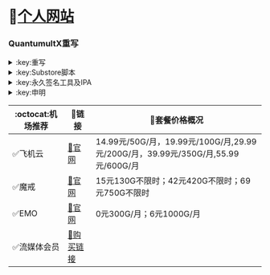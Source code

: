 # 🔔[个人网站](https://whatshub.top)
### QuantumultX重写

</details>

<details>
   <summary>:key:重写</summary>    


|:octocat:重写|:link:链接|
|--|--|
|:white_check_mark:重写合集|[:link:链接地址](https://whatshub.top/rewrite/4in1.conf)|
|:white_check_mark:去广告|[:link:链接地址](https://whatshub.top/rewrite/startingad.conf)|
|:white_check_mark:去广告mix|[:link:链接地址](https://whatshub.top/rewrite/adultra.conf)|
|:white_check_mark:去广告mix+|[:link:链接地址](https://whatshub.top/rewrite/adultraplus.conf)|
|:white_check_mark:百度云加速|[:link:链接地址](https://whatshub.top/rewrite/BaiduCloud.conf)|
|:white_check_mark:扫描全能王|[:link:链接地址](https://whatshub.top/rewrite/CamScanner.conf)|
|:white_check_mark:Emby|[:link:链接地址](https://whatshub.top/rewrite/Emby.conf)|
|:white_check_mark:酷我会员|[:link:链接地址](https://whatshub.top/rewrite/KuwoVip.conf)|
|:white_check_mark:酷我数字专辑解锁|[:link:链接地址](https://whatshub.top/rewrite/kuwo-unlock.conf)|
|:white_check_mark:历史价格|[:link:链接地址](https://whatshub.top/rewrite/Price.conf)|
|:white_check_mark:WPS会员解锁|[:link:链接地址](https://whatshub.top/rewrite/WPS.conf)|
|:white_check_mark:Nicegram会员解锁|[:link:链接地址](https://whatshub.top/rewrite/nicegram.conf)|
|:white_check_mark:财新文章解锁|[:link:链接地址](https://whatshub.top/rewrite/caixin.conf)|
|:white_check_mark:spotify会员解锁|[:link:链接地址](https://whatshub.top/rewrite/SpotifyPremium.conf)|
|:white_check_mark:SoundCloud Go+|[:link:链接地址](https://whatshub.top/rewrite/soundcloud.conf)|
|:white_check_mark:代理链路检测|[:link:链接地址](https://whatshub.top/rewrite/NodeLinkCheck.conf)|
|:white_check_mark:波点音乐|[:link:链接地址](https://whatshub.top/rewrite/Bodian.conf)|
|:white_check_mark:禁用iOS更新|[:link:链接地址](https://whatshub.top/rewrite/DisableUpdate.conf)|
|:white_check_mark:奈飞评分|[:link:链接地址](https://whatshub.top/rewrite/Ratings.conf)|
|:white_check_mark:番茄小说|[:link:链接地址](https://whatshub.top/rewrite/fanqienovel.conf)|
|:white_check_mark:流利说解锁|[:link:链接地址](https://whatshub.top/rewrite/lls.conf)|
|:white_check_mark:JibJab|[:link:链接地址](https://whatshub.top/rewrite/jibjab.conf)|
|:white_check_mark:Mix Camera|[:link:链接地址](https://whatshub.top/rewrite/mix.conf)|
|:white_check_mark:Picsart|[:link:链接地址](https://whatshub.top/rewrite/picsart.conf)|
|:white_check_mark:Polarr|[:link:链接地址](https://whatshub.top/rewrite/polarr.conf)|
|:white_check_mark:皮皮虾|[:link:链接地址](https://whatshub.top/rewrite/ppx.conf)|
|:white_check_mark:VSCO|[:link:链接地址](https://whatshub.top/rewrite/vsco.conf)|
|:white_check_mark:小影|[:link:链接地址](https://whatshub.top/rewrite/xiaoying.conf)|
|:white_check_mark:香蕉视频|[:link:链接地址](https://whatshub.top/rewrite/xjsp.conf)|
|:white_check_mark:ColorWidgets小组件|[:link:链接地址](https://whatshub.top/rewrite/colorwidgets.conf)|
|:white_check_mark:Alarmy闹钟解锁|[:link:链接地址](https://whatshub.top/rewrite/alarmy.conf)|
|:white_check_mark:彩云天气提醒|[:link:链接地址](https://whatshub.top/rewrite/caiyun.conf)|
|:white_check_mark:Aloha浏览器|[:link:链接地址](https://whatshub.top/rewrite/aloha.conf)|
|:white_check_mark:BedtimeFan助眠风扇|[:link:链接地址](https://whatshub.top/rewrite/BedtimeFan.conf)|
|:white_check_mark:Bazaart解锁|[:link:链接地址](https://whatshub.top/rewrite/bazaart.conf)|
|:white_check_mark:DailyYoga解锁|[:link:链接地址](https://whatshub.top/rewrite/daily-yoga.conf)|
|:white_check_mark:Darkroom解锁|[:link:链接地址](https://whatshub.top/rewrite/darkroom.conf)|
|:white_check_mark:Fabulous解锁|[:link:链接地址](https://whatshub.top/rewrite/fabulous.conf)|
|:white_check_mark:Invideo解锁|[:link:链接地址](https://whatshub.top/rewrite/invideo.conf)|
|:white_check_mark:忆飞Gif解锁|[:link:链接地址](https://whatshub.top/rewrite/giftr.conf)|
|:white_check_mark:句读解锁|[:link:链接地址](https://whatshub.top/rewrite/judou.conf)|
|:white_check_mark:Kika会员解锁|[:link:链接地址](https://whatshub.top/rewrite/kika.conf)|
|:white_check_mark:Mojo会员解锁|[:link:链接地址](https://whatshub.top/rewrite/mojo.conf)|
|:white_check_mark:Musixmatch解锁|[:link:链接地址](https://whatshub.top/rewrite/musixmatch.conf)|
|:white_check_mark:MyFitnessPal解锁|[:link:链接地址](https://whatshub.top/rewrite/myfitnesspal.conf)|
|:white_check_mark:Now冥想解锁|[:link:链接地址](https://whatshub.top/rewrite/now.conf)|
|:white_check_mark:奶由壁纸解锁|[:link:链接地址](https://whatshub.top/rewrite/nybz.conf)|
|:white_check_mark:Piccollage解锁|[:link:链接地址](https://whatshub.top/rewrite/piccollage.conf)|
|:white_check_mark:Pixelcut解锁|[:link:链接地址](https://whatshub.top/rewrite/pixelcut.conf)|
|:white_check_mark:时光手账解锁|[:link:链接地址](https://whatshub.top/rewrite/sgsz.conf)|
|:white_check_mark:ShadowLink解锁会员节点|[:link:链接地址](https://whatshub.top/rewrite/shadowlinkvpn.conf)|
|:white_check_mark:Smallpdf解锁|[:link:链接地址](https://whatshub.top/rewrite/smallpdf.conf)|
|:white_check_mark:Tangerine解锁|[:link:链接地址](https://whatshub.top/rewrite/tangerine.conf)|
|:white_check_mark:Ten Percent解锁|[:link:链接地址](https://whatshub.top/rewrite/tenpercent.conf)|
|:white_check_mark:迅雷会员解锁|[:link:链接地址](https://whatshub.top/rewrite/thunder.conf)|
|:white_check_mark:Workout For Women解锁|[:link:链接地址](https://whatshub.top/rewrite/wfw.conf)|
|:white_check_mark:Widgetsmith解锁|[:link:链接地址](https://whatshub.top/rewrite/widgetsmith.conf)|
|:white_check_mark:万能变声器解锁|[:link:链接地址](https://whatshub.top/rewrite/wnbsq.conf)|
|:white_check_mark:指尖时光解锁会员|[:link:链接地址](https://whatshub.top/rewrite/zjsg.conf)|
|:white_check_mark:傲软抠图会员|[:link:链接地址](https://whatshub.top/rewrite/apowersoft.conf)|
|:white_check_mark:Appraven Pro|[:link:链接地址](https://whatshub.top/rewrite/appraven.conf)|
|:white_check_mark:布丁锁屏|[:link:链接地址](https://whatshub.top/rewrite/bdsp.conf)|
|:white_check_mark:Bilibili 1080P|[:link:链接地址](https://whatshub.top/rewrite/bili.conf)|
|:white_check_mark:BOOM会员解锁|[:link:链接地址](https://whatshub.top/rewrite/boom.conf)|
|:white_check_mark:克拉壁纸|[:link:链接地址](https://whatshub.top/rewrite/clarity.conf)|
|:white_check_mark:彩云天气SVIP|[:link:链接地址](https://whatshub.top/rewrite/colorweather.conf)|
|:white_check_mark:Ellabook VIP|[:link:链接地址](https://whatshub.top/rewrite/ellabook.conf)|
|:white_check_mark:Fimo Pro|[:link:链接地址](https://whatshub.top/rewrite/fimo.conf)|
|:white_check_mark:i Love PDF解锁|[:link:链接地址](https://whatshub.top/rewrite/ilovepdf.conf)|
|:white_check_mark:美图秀秀VIP|[:link:链接地址](https://whatshub.top/rewrite/meituxx.conf)|
|:white_check_mark:起伏会员解锁|[:link:链接地址](https://whatshub.top/rewrite/qifu.conf)|
|:white_check_mark:Symbolab Pro|[:link:链接地址](https://whatshub.top/rewrite/symbolab.conf)|
|:white_check_mark:Pixiv Show|[:link:链接地址](https://raw.githubusercontent.com/I-am-R-E/Functional-Store-Hub/Master/PixivShow/Loon.conf)|
|:white_check_mark:B612咔叽|[:link:链接地址](https://whatshub.top/rewrite/b612.conf)|
|:white_check_mark:儿歌点点会员|[:link:链接地址](https://whatshub.top/rewrite/egdd.conf)|
|:white_check_mark:hyperweb会员解锁|[:link:链接地址](https://whatshub.top/rewrite/hyperweb.conf)|
|:white_check_mark:Molycam会员|[:link:链接地址](https://whatshub.top/rewrite/molycam.conf)|
|:white_check_mark:Photomath会员|[:link:链接地址](https://whatshub.top/rewrite/photomath.conf)|
|:white_check_mark:西窗烛解锁|[:link:链接地址](https://whatshub.top/rewrite/xcz.conf)|
|:white_check_mark:Accuweather解锁|[:link:链接地址](https://whatshub.top/rewrite/accu.conf)|
|:white_check_mark:Meistertask解锁|[:link:链接地址](https://whatshub.top/rewrite/meistertask.conf)|
|:white_check_mark:一言解锁|[:link:链接地址](https://whatshub.top/rewrite/yiyan.conf)|
|:white_check_mark:Fantastical解锁|[:link:链接地址](https://whatshub.top/rewrite/fantastical.conf)|
|:white_check_mark:云听解锁|[:link:链接地址](https://whatshub.top/rewrite/yunting.conf)|
|:white_check_mark:豌豆清单解锁|[:link:链接地址](https://whatshub.top/rewrite/wdqd.conf)|
|:white_check_mark:EMMO解锁|[:link:链接地址](https://whatshub.top/rewrite/emmo.conf)|
|:white_check_mark:小习惯解锁|[:link:链接地址](https://whatshub.top/rewrite/xxg.conf)|
|:white_check_mark:读书笔记解锁|[:link:链接地址](https://whatshub.top/rewrite/dsbj.conf)|
|:white_check_mark:斑马海报解锁|[:link:链接地址](https://whatshub.top/rewrite/zebra.conf)|
|:white_check_mark:My Plate解锁|[:link:链接地址](https://whatshub.top/rewrite/myplate.conf)|
|❌I AM解锁|[:link:链接地址](https://whatshub.top/rewrite/iam.conf)|
|:white_check_mark:iMuseum解锁|[:link:链接地址](https://whatshub.top/rewrite/imuseum.conf)|
|:white_check_mark:Audiomack解锁|[:link:链接地址](https://whatshub.top/rewrite/audiomack.conf)|
|:white_check_mark:Grammarly解锁|[:link:链接地址](https://whatshub.top/rewrite/grammarly.conf)|
|:white_check_mark:TOKCAM解锁|[:link:链接地址](https://whatshub.top/rewrite/tokcam.conf)|
|:white_check_mark:图图记账解锁|[:link:链接地址](https://whatshub.top/rewrite/tutu.conf)|
|:white_check_mark:WallCraft解锁|[:link:链接地址](https://whatshub.top/rewrite/wallcraft.conf)|
|:white_check_mark:新语听书解锁|[:link:链接地址](https://whatshub.top/rewrite/xyts.conf)|
|:white_check_mark:一甜相机解锁|[:link:链接地址](https://whatshub.top/rewrite/yitian.conf)|
|:white_check_mark:Grow解锁|[:link:链接地址](https://whatshub.top/rewrite/grow.conf)|
|:white_check_mark:Xmind思维导图|[:link:链接地址](https://whatshub.top/rewrite/xmind.conf)|
|:white_check_mark:微信公众号去广告|[:link:链接地址](https://whatshub.top/rewrite/wechatad.conf)|
|:white_check_mark:微博去广告|[:link:链接地址](https://whatshub.top/rewrite/weiboad.conf)|
|:white_check_mark:哔哩哔哩去广告|[:link:链接地址](https://whatshub.top/rewrite/biliad.conf)|
|:white_check_mark:喜马拉雅去广告|[:link:链接地址](https://whatshub.top/rewrite/xmlyad.conf)|
|:white_check_mark:网易蜗牛阅读|[:link:链接地址](https://whatshub.top/rewrite/wnds.conf)|
|:white_check_mark:马卡龙玩图|[:link:链接地址](https://whatshub.top/rewrite/mklwt.conf)|
|:white_check_mark:第一弹解锁|[:link:链接地址](https://whatshub.top/rewrite/dyd.conf)|
|:white_check_mark:海豚记账本|[:link:链接地址](https://whatshub.top/rewrite/htjzb.conf)|
|:white_check_mark:PEAK解锁|[:link:链接地址](https://whatshub.top/rewrite/peak.conf)|
|:white_check_mark:Pillow解锁|[:link:链接地址](https://whatshub.top/rewrite/pillow.conf)|
|:white_check_mark:PocketLists解锁|[:link:链接地址](https://whatshub.top/rewrite/pocketlists.conf)|
|:white_check_mark:知音漫客解锁|[:link:链接地址](https://whatshub.top/rewrite/zymk.conf)|
|:white_check_mark:有道云笔记解锁|[:link:链接地址](https://whatshub.top/rewrite/ydybj.conf)|
|:white_check_mark:Vista看天下解锁|[:link:链接地址](https://whatshub.top/rewrite/vista.conf)|
|:white_check_mark:PhotosShop Express会员解锁|[:link:链接地址](https://whatshub.top/rewrite/photoshop.conf)|
|:white_check_mark:人人视频去广告|[:link:链接地址](https://whatshub.top/rewrite/rrsp.conf)|
|:white_check_mark:七猫小说解锁|[:link:链接地址](https://whatshub.top/rewrite/qmxs.conf)|
|:white_check_mark:漫画台小程序解锁|[:link:链接地址](https://whatshub.top/rewrite/mht.conf)|
|:white_check_mark:Notability解锁|[:link:链接地址](https://whatshub.top/rewrite/notability.conf)|
|:white_check_mark:爱美剧解锁|[:link:链接地址](https://whatshub.top/rewrite/amj.conf)|
|:white_check_mark:白描黄金会员|[:link:链接地址](https://whatshub.top/rewrite/baimiao.conf)|
|:white_check_mark:OldRoll相机解锁|[:link:链接地址](https://whatshub.top/rewrite/oldroll.conf)|
|:white_check_mark:少年得到解锁会员|[:link:链接地址](https://whatshub.top/rewrite/sndd.conf)|
|:white_check_mark:大蓝鲸|[:link:链接地址](https://whatshub.top/rewrite/dalanjing.conf)|
|:white_check_mark:螺畤大语文解锁会员|[:link:链接地址](https://whatshub.top/rewrite/lsdyw.conf)|
|:white_check_mark:语文趣配音解锁会员|[:link:链接地址](https://whatshub.top/rewrite/ywqpy.conf)|
|:white_check_mark:配音秀解锁会员|[:link:链接地址](https://whatshub.top/rewrite/pyx.conf)|
|:white_check_mark:纸条年度会员解锁|[:link:链接地址](https://whatshub.top/rewrite/zhitiao.conf)|
|:white_check_mark:石墨文档解锁|[:link:链接地址](https://whatshub.top/rewrite/smwd.conf)|
|:white_check_mark:美篇解锁vip|[:link:链接地址](https://whatshub.top/rewrite/meipian.conf)|
|:white_check_mark:Adobe LightRoom解锁|[:link:链接地址](https://whatshub.top/rewrite/lightroom.conf)|
|:white_check_mark:Calm解锁|[:link:链接地址](https://whatshub.top/rewrite/calm.conf)|
|:white_check_mark:NFC门禁卡公交卡|[:link:链接地址](https://whatshub.top/rewrite/nfc.conf)|
|:white_check_mark:搜图神器|[:link:链接地址](https://whatshub.top/rewrite/stsq.conf)|
|:white_check_mark:https抓包|[:link:链接地址](https://whatshub.top/rewrite/https.conf)|
|:white_check_mark:SSA丝社|[:link:链接地址](https://whatshub.top/rewrite/ssa.conf)|
|:white_check_mark:小小优趣|[:link:链接地址](https://whatshub.top/rewrite/xxyq.conf)|
|:white_check_mark:幻影相册|[:link:链接地址](https://whatshub.top/rewrite/hyxc.conf)|
|:white_check_mark:精塾国学|[:link:链接地址](https://whatshub.top/rewrite/jsgx.conf)|
|:white_check_mark:PrettyUp|[:link:链接地址](https://whatshub.top/rewrite/prettyup.conf)|
|:white_check_mark:Cubox|[:link:链接地址](https://whatshub.top/rewrite/cubox.conf)|
|:white_check_mark:pandora订阅管理|[:link:链接地址](https://whatshub.top/rewrite/pandora.conf)|
|:white_check_mark:微信阅读积分兑换|[:link:链接地址](https://whatshub.top/rewrite/wechatread.conf)|请查阅脚本内教程
|:white_check_mark:来音智能陪练|[:link:链接地址](https://whatshub.top/rewrite/ly.conf)|
|:white_check_mark:熊掌记|[:link:链接地址](https://whatshub.top/rewrite/xzj.conf)|
|❌Notboring解锁|[:link:链接地址](https://whatshub.top/rewrite/notboring.conf)|
|:white_check_mark:如期|[:link:链接地址](https://whatshub.top/rewrite/rq.conf)|
|:white_check_mark:CEO周课|[:link:链接地址](https://whatshub.top/rewrite/ceo.conf)|
|:white_check_mark:Fileball|[:link:链接地址](https://whatshub.top/rewrite/fileball.conf)|
|:white_check_mark:1blocker|[:link:链接地址](https://whatshub.top/rewrite/1blocker.conf)|
|:white_check_mark:AI换脸秀|[:link:链接地址](https://whatshub.top/rewrite/ai.conf)|
|:white_check_mark:proknockout|[:link:链接地址](https://whatshub.top/rewrite/proknockout.conf)|
|:white_check_mark:青柠海报|[:link:链接地址](https://whatshub.top/rewrite/qnhb.conf)|
|:white_check_mark:Faintv|[:link:链接地址](https://whatshub.top/rewrite/faintv.conf)|
|:white_check_mark:微信听书|[:link:链接地址](https://whatshub.top/rewrite/wxts.conf)|
|:white_check_mark:人民日报去广告|[:link:链接地址](https://whatshub.top/rewrite/rmrb.conf)|
|:white_check_mark:爱企查|[:link:链接地址](https://whatshub.top/rewrite/aqc.conf)|
|:white_check_mark:微信读书免费卡解锁|[:link:链接地址](https://whatshub.top/rewrite/wxds.conf)|
|:white_check_mark:chic|[:link:链接地址](https://whatshub.top/rewrite/chic.conf)|
|:white_check_mark:有道词典|[:link:链接地址](https://whatshub.top/rewrite/ydcd.conf)|
|:white_check_mark:一路听天下|[:link:链接地址](https://whatshub.top/rewrite/ylttx.conf)|
|:white_check_mark:网速测试大师|[:link:链接地址](https://whatshub.top/rewrite/wscsds.conf)|
|:white_check_mark:网速管家|[:link:链接地址](https://whatshub.top/rewrite/wsgj.conf)|
|:white_check_mark:EFEKT美易|[:link:链接地址](https://whatshub.top/rewrite/efekt.conf)|
|:white_check_mark:WPS稻壳会员|[:link:链接地址](https://whatshub.top/rewrite/doc.conf)|
|:white_check_mark:米克锁屏|[:link:链接地址](https://whatshub.top/rewrite/mksp.conf)|
|:white_check_mark:阿布睡前故事|[:link:链接地址](https://whatshub.top/rewrite/absqgs.conf)|
|:white_check_mark:collart|[:link:链接地址](https://whatshub.top/rewrite/collart.conf)|
|:white_check_mark:博商小麦|[:link:链接地址](https://whatshub.top/rewrite/bsxm.conf)|
|:white_check_mark:MEMRISE|[:link:链接地址](https://whatshub.top/rewrite/memrise.conf)|
|:white_check_mark:堆糖|[:link:链接地址](https://whatshub.top/rewrite/duitang.conf)|
|:white_check_mark:Flomo|[:link:链接地址](https://whatshub.top/rewrite/flomo.conf)|
|:white_check_mark:APTV|[:link:链接地址](https://whatshub.top/rewrite/aptv.conf)|
|:white_check_mark:香哈菜谱大全|[:link:链接地址](https://whatshub.top/rewrite/cp.conf)|
|:white_check_mark:长相思|[:link:链接地址](https://whatshub.top/rewrite/cxs.conf)|
|:white_check_mark:电子请柬制作|[:link:链接地址](https://whatshub.top/rewrite/dzqj.conf)|
|:white_check_mark:黄油相机|[:link:链接地址](https://whatshub.top/rewrite/hyxj.conf)|
|:white_check_mark:Lingokids|[:link:链接地址](https://whatshub.top/rewrite/lingokids.conf)|
|:white_check_mark:百度文库阅读解锁|[:link:链接地址](https://whatshub.top/rewrite/bdwk.conf)|
|:white_check_mark:Craft|[:link:链接地址](https://whatshub.top/rewrite/craft.conf)|
|:white_check_mark:Panda小组件|[:link:链接地址](https://whatshub.top/rewrite/panda.conf)|
|:white_check_mark:Keep|[:link:链接地址](https://whatshub.top/rewrite/keep.conf)|
|:white_check_mark:Documents|[:link:链接地址](https://whatshub.top/rewrite/documents.conf)|
|:white_check_mark:Planny|[:link:链接地址](https://whatshub.top/rewrite/plany.conf)|
|:white_check_mark:Ego Reader|[:link:链接地址](https://whatshub.top/rewrite/ego.conf)|
|:white_check_mark:极速扫描仪|[:link:链接地址](https://whatshub.top/rewrite/jssmy.conf)|
|:white_check_mark:指尖笔记|[:link:链接地址](https://whatshub.top/rewrite/zjbj.conf)|
|:white_check_mark:钱迹|[:link:链接地址](https://whatshub.top/rewrite/qj.conf)|
|:white_check_mark:Agenda|[:link:链接地址](https://whatshub.top/rewrite/agenda.conf)|
|:white_check_mark:多重搜索|[:link:链接地址](https://whatshub.top/rewrite/multisearch.conf)|
|:white_check_mark:即刻运动|[:link:链接地址](https://whatshub.top/rewrite/jkyd.conf)|
|:white_check_mark:Day One|[:link:链接地址](https://whatshub.top/rewrite/dayone.conf)|
|:white_check_mark:Usage|[:link:链接地址](https://whatshub.top/rewrite/usage.conf)|
|:white_check_mark:谜底时钟|[:link:链接地址](https://whatshub.top/rewrite/mdsz.conf)|
|:white_check_mark:MoneyThings|[:link:链接地址](https://whatshub.top/rewrite/moneythings.conf)|
|:white_check_mark:手机扫描仪|[:link:链接地址](https://whatshub.top/rewrite/sjsmy.conf)|
|:white_check_mark:Sorted|[:link:链接地址](https://whatshub.top/rewrite/sorted.conf)|
|:white_check_mark:尽简衣橱|[:link:链接地址](https://whatshub.top/rewrite/jjyc.conf)|
|:white_check_mark:看理想|[:link:链接地址](https://whatshub.top/rewrite/klx.conf)|
|:white_check_mark:目标地图|[:link:链接地址](https://whatshub.top/rewrite/mbdt.conf)|
|:white_check_mark:拼图酱|[:link:链接地址](https://whatshub.top/rewrite/ptj.conf)|
|:white_check_mark:向日葵阅读|[:link:链接地址](https://whatshub.top/rewrite/xrk.conf)|
|:white_check_mark:卡片日记|[:link:链接地址](https://whatshub.top/rewrite/kprj.conf)|
|:white_check_mark:莉景天气|[:link:链接地址](https://whatshub.top/rewrite/ljtq.conf)|
|:white_check_mark:Motivation|[:link:链接地址](https://whatshub.top/rewrite/motivation.conf)|
|:white_check_mark:PDF Viewer|[:link:链接地址](https://whatshub.top/rewrite/pdfviewer.conf)|
|:white_check_mark:Percento|[:link:链接地址](https://whatshub.top/rewrite/percento.conf)|
|:white_check_mark:Pixelance|[:link:链接地址](https://whatshub.top/rewrite/pixelance.conf)|
|:white_check_mark:Retake|[:link:链接地址](https://whatshub.top/rewrite/retake.conf)|
|:white_check_mark:色采|[:link:链接地址](https://whatshub.top/rewrite/sc.conf)|
|:white_check_mark:闪萌表情|[:link:链接地址](https://whatshub.top/rewrite/smbq.conf)|
|:white_check_mark:音频剪辑|[:link:链接地址](https://whatshub.top/rewrite/ypjj.conf)|
|:white_check_mark:Varlens|[:link:链接地址](https://whatshub.top/rewrite/varlens.conf)|
|:white_check_mark:一木记账|[:link:链接地址](https://whatshub.top/rewrite/ymjz.conf)|
|:white_check_mark:Drafts|[:link:链接地址](https://whatshub.top/rewrite/drafts.conf)|
|:white_check_mark:叮叮水印相机|[:link:链接地址](https://whatshub.top/rewrite/ddsyxj.conf)|
|:white_check_mark:Emote|[:link:链接地址](https://whatshub.top/rewrite/emote.conf)|
|:white_check_mark:灵敢足迹|[:link:链接地址](https://whatshub.top/rewrite/lgzj.conf)|
|:white_check_mark:7分钟HIIT运动|[:link:链接地址](https://whatshub.top/rewrite/seven.conf)|
|:white_check_mark:私密相册管家|[:link:链接地址](https://whatshub.top/rewrite/smxcgj.conf)|
|:white_check_mark:FitnessView|[:link:链接地址](https://whatshub.top/rewrite/fnv.conf)|
|:white_check_mark:TODO清单|[:link:链接地址](https://whatshub.top/rewrite/todo.conf)|
|:white_check_mark:淘票票评分|[:link:链接地址](https://whatshub.top/rewrite/tpp.conf)|
|:white_check_mark:天天豆|[:link:链接地址](https://whatshub.top/rewrite/ttd.conf)|
|:white_check_mark:咖映|[:link:链接地址](https://whatshub.top/rewrite/ky.conf)|
|:white_check_mark:VCUS|[:link:链接地址](https://whatshub.top/rewrite/vcus.conf)|
|:white_check_mark:傲软PDF编辑|[:link:链接地址](https://whatshub.top/rewrite/arpdfbj.conf)|
|:white_check_mark:傲软投屏|[:link:链接地址](https://whatshub.top/rewrite/artp.conf)|
|:white_check_mark:幻休|[:link:链接地址](https://whatshub.top/rewrite/hx.conf)|
|:white_check_mark:绘影字幕|[:link:链接地址](https://whatshub.top/rewrite/hyzm.conf)|
|:white_check_mark:汇中考|[:link:链接地址](https://whatshub.top/rewrite/hzk.conf)|
|:white_check_mark:iScreen|[:link:链接地址](https://whatshub.top/rewrite/iscreen.conf)|
|:white_check_mark:小组件盒子|[:link:链接地址](https://whatshub.top/rewrite/xzjhz.conf)|
|:white_check_mark:佐糖|[:link:链接地址](https://whatshub.top/rewrite/zt.conf)|
|:white_check_mark:飞鱼计划|[:link:链接地址](https://whatshub.top/rewrite/fyjh.conf)|
|:white_check_mark:过期啦|[:link:链接地址](https://whatshub.top/rewrite/gql.conf)|
|:white_check_mark:乃糖小组件|[:link:链接地址](https://whatshub.top/rewrite/nt.conf)|
|:white_check_mark:一书一课|[:link:链接地址](https://whatshub.top/rewrite/ysyk.conf)|
|:white_check_mark:充电助手|[:link:链接地址](https://whatshub.top/rewrite/cdzs.conf)|
|:white_check_mark:电视家|[:link:链接地址](https://whatshub.top/rewrite/dsj.conf)|
|:white_check_mark:Endel|[:link:链接地址](https://whatshub.top/rewrite/endel.conf)| 
|:white_check_mark:格至日记|[:link:链接地址](https://whatshub.top/rewrite/gzrj.conf)|  
|:white_check_mark:高德地图去广告|[:link:链接地址](https://whatshub.top/rewrite/gddt.conf)|  
|:white_check_mark:好事发生|[:link:链接地址](https://whatshub.top/rewrite/hsfs.conf)|  
|:white_check_mark:简讯|[:link:链接地址](https://whatshub.top/rewrite/jianxun.conf)|
|:white_check_mark:可拍|[:link:链接地址](https://whatshub.top/rewrite/kepai.conf)|
|:white_check_mark:Lifeviewer|[:link:链接地址](https://whatshub.top/rewrite/lifeviewer.conf)|
|:white_check_mark:Relens|[:link:链接地址](https://whatshub.top/rewrite/relens.conf)|
|:white_check_mark:Vivacut|[:link:链接地址](https://whatshub.top/rewrite/vivacut.conf)|
|:white_check_mark:Watchout|[:link:链接地址](https://whatshub.top/rewrite/watchout.conf)|
|:white_check_mark:无痕去水印|[:link:链接地址](https://whatshub.top/rewrite/whqsy.conf)|
|:white_check_mark:一键换脸|[:link:链接地址](https://whatshub.top/rewrite/yjhl.conf)|
|:white_check_mark:节点信息查询|[:link:链接地址](https://whatshub.top/rewrite/ip-api.js)|
|:white_check_mark:流媒体解锁查询|[:link:链接地址](https://whatshub.top/rewrite/media-check.js)|
|:white_check_mark:Styleart|[:link:链接地址](https://whatshub.top/rewrite/styleart.conf)|
|:white_check_mark:7动|[:link:链接地址](https://whatshub.top/rewrite/7dong.conf)|
|:white_check_mark:海报工厂|[:link:链接地址](https://whatshub.top/rewrite/hbgc.conf)|  
|:white_check_mark:我的番茄|[:link:链接地址](https://whatshub.top/rewrite/wdfq.conf)|  
|:white_check_mark:FoMz|[:link:链接地址](https://whatshub.top/rewrite/fomz.conf)|  
|:white_check_mark:日杂相机|[:link:链接地址](https://whatshub.top/rewrite/rzxj.conf)|
|:white_check_mark:古诗词大全|[:link:链接地址](https://whatshub.top/rewrite/gscdq.conf)|
|:white_check_mark:Mondly|[:link:链接地址](https://whatshub.top/rewrite/mondly.conf)|
|:white_check_mark:猫头鹰文件|[:link:链接地址](https://whatshub.top/rewrite/mtywj.conf)|
|:white_check_mark:YouTube去广告|[:link:链接地址](https://whatshub.top/rewrite/youtube.conf)|
|:white_check_mark:汉堡儿童故事|[:link:链接地址](https://whatshub.top/rewrite/hbetgs.conf)|
|:white_check_mark:iconKiller|[:link:链接地址](https://whatshub.top/rewrite/iconkiller.conf)|
|:white_check_mark:一寸证件照|[:link:链接地址](https://whatshub.top/rewrite/yczjz.conf)|
|:white_check_mark:中华诗词库|[:link:链接地址](https://whatshub.top/rewrite/zhsck.conf)|
|:white_check_mark:字体册|[:link:链接地址](https://whatshub.top/rewrite/ztc.conf)|
|:white_check_mark:配音|[:link:链接地址](https://whatshub.top/rewrite/peiyin.conf)|
|:white_check_mark:AdGuard|[:link:链接地址](https://whatshub.top/rewrite/adguard.conf)|
|:white_check_mark:阿里云盘签到|[:link:链接地址](https://whatshub.top/rewrite/aliyun.conf)|
|:white_check_mark:油价定时提醒|[:link:链接地址](https://raw.githubusercontent.com/deezertidal/shadowrocket-rules/main/js/oil.js)|
|:white_check_mark:生活指数定时提醒|[:link:链接地址](https://raw.githubusercontent.com/deezertidal/shadowrocket-rules/main/js/lifeindex.js)|





****
* 解锁类插件一般需要登录账号恢复购买，如不生效，请卸载重装。
* 除集合类外，脚本插件均署名原作者，如有署名错误，请联系邮箱更正。
* 如需修改或分享，请保留作者信息。
</details>




<details>
  <summary>:key:Substore脚本</summary>  
  
|:octocat:Sub-Store脚本|:link:链接|:pushpin:操作说明|
|--|--|--|
|:white_check_mark:脚本操作：重命名|[:link:链接地址](https://raw.githubusercontent.com/qwerzl/rename.js/main/rename.js#input=zh&output=zh&airport=你需要的机场名)|SubStore-订阅编辑-添加操作-脚本操作-粘贴链接（自行修改自己的机场名）
|:white_check_mark:脚本过滤：筛选80 443端口|[:link:链接地址](https://raw.githubusercontent.com/deezertidal/private/main/port-filter.js)|SubStore-订阅编辑-添加操作-脚本过滤-粘贴链接
|:white_check_mark:脚本过滤：筛选80,443，vmess,ws节点(免流节点)|[:link:链接地址](https://raw.githubusercontent.com/deezertidal/private/main/nodes-filter.js)|SubStore-订阅编辑-添加操作-脚本过滤-粘贴链接
|:white_check_mark:脚本操作：修改host混淆|[:link:链接地址](https://raw.githubusercontent.com/deezertidal/private/main/vmess-host.js)|SubStore-订阅编辑-添加操作-脚本操作-粘贴链接（自行修改参数）
</details>


<details>

  <summary>:key:永久签名工具及IPA</summary>  
  
|:octocat:签名工具|:link:链接|:pushpin:操作说明|
|--|--|--|
|:white_check_mark:TrollStore 永久签名|[:link:教程](https://github.com/deezertidal/shadowrocket-rules/blob/main/TrollStore.MD)|支持iOS14.0-15.4.1
|:white_check_mark:Youtube.ipa|[:link:链接地址](https://github.com/qnblackcat/uYouPlus/releases/download/v18.08.1-2.3.1/uYouPlus_18.08.1_2.3.1.ipa)|去广告 后台播放音乐 画中画
|:white_check_mark:微信双开.ipa|[:link:链接地址](https://github.com/zwf234/WeChat/releases)|双开
|:white_check_mark:Appstore++|[:link:链接地址](https://ipa.store/2886.html)|降级工具
|:white_check_mark:Tiktok.ipa|[:link:链接地址](https://drive.google.com/file/d/1XMbpcMiv2yYEw6ApYG8sCL9oGNbPpcJ5/view?usp=drivesdk)|内置换区功能
|:white_check_mark:No homebar|[:link:链接地址](https://appdb.to/app/cydia/1900001061)|隐藏屏幕底部横条
|:white_check_mark:Trollspeed.ipa|[:link:链接地址](https://drive.google.com/file/d/17HIcHpiclJnFi_pAVpc71rTsDAL3JKCn/view)|显示网速
|:white_check_mark:其他.ipa|[:link:链接地址](https://appdb.to/search/?type=cydia)，[:link:链接地址](https://ipa.store)|



</details>


 <details>
  <summary>:key:申明</summary>

## :warning:免责声明：

* 本项目涉及的任何解锁和解密分析脚本仅用于资源共享和学习研究，不能保证其合法性，准确性，完整性和有效性，请根据情况自行判断.

* 间接使用脚本的任何用户，包括但不限于建立VPS或在某些行为违反国家/地区法律或相关法规的情况下进行传播, 本项目对于由此引起的任何隐私泄漏或其他后果概不负责.

* 请勿将Script项目的任何内容用于商业或非法目的，否则后果自负.

* 如果任何单位或个人认为该项目的脚本可能涉嫌侵犯其权利，则应及时通知并提供身份证明，所有权证明，我们将在收到认证文件后删除相关脚本.

* 对任何脚本问题概不负责，包括但不限于由任何脚本错误导致的任何损失或损害.

* 您必须在下载后的24小时内从计算机或手机中完全删除以上内容.

* 任何以任何方式查看此项目的人或直接或间接使用该Script项目的任何脚本的使用者都应仔细阅读此声明。保留随时更改或补充此免责声明的权利。一旦使用并复制了任何相关脚本或Script项目的规则，则视为您已接受此免责声明.

### 特别感谢（排名不分先后,如有遗漏请提醒补充）：

* [@ddgksf2013](https://github.com/ddgksf2013)

* [@Marol62926](https://github.com/Marol62926)

* [@Tartarus2014](https://github.com/Tartarus2014)

* [@I-am-R-E](https://github.com/I-am-R-E)

* [@yqc007](https://github.com/yqc007)

* [@nzw9314](https://github.com/nzw9314)

* [@Qure](https://github.com/Koolson/Qure)

* [@Orz](https://github.com/Orz-3/mini)

* [@NobyDa](https://github.com/NobyDa)

* [@lhie1](https://github.com/lhie1)

* [@ConnersHua](https://github.com/ConnersHua)

* [@chavyleung](https://github.com/chavyleung)

* [@yichahucha](https://github.com/yichahucha)

* [@langkhach270389](https://github.com/langkhach270389)

* [@Choler](https://github.com/Choler)

* [@onewayticket255](https://github.com/onewayticket255)

* [@NavePnow](https://github.com/NavePnow)

* [@Meeta](https://github.com/MeetaGit)

* [@Neurogram-R](https://github.com/Neurogram-R)

* [@sazs34](https://github.com/sazs34)

* [@uniqueque](https://github.com/uniqueque)

* [@eHpo](https://github.com/eHpo1/Rules)

* [@Sunert](https://github.com/Sunert/Scripts)

* [@songyangzz](https://github.com/songyangzz/QuantumultX.git)

* [@zZPiglet](https://github.com/zZPiglet/Task.git)

* [@Peng-YM](https://github.com/Peng-YM/QuanX)

* [@evilbutcher](https://github.com/evilbutcher/Quantumult_X/tree/master)

* [@lxk0301](https://gitee.com/lxk0301/jd_scripts/tree/master/)

* [@toulanboy](https://github.com/toulanboy/scripts)

* [@lowking](https://github.com/lowking/Scripts)
 </details>

|:octocat:机场推荐|:link:链接| :pushpin:套餐价格概况
|--|--|--|
|:white_check_mark:飞机云|[:link:官网](https://feijiyun960.com/auth/register?code=iMgM)|14.99元/50G/月，19.99元/100G/月,29.99元/200G/月，39.99元/350G/月,55.99元/600G/月
|:white_check_mark:魔戒|[:link:官网](https://mojie.app/register?aff=tq2kydAz)|15元130G不限时；42元420G不限时；69元750G不限时
|:white_check_mark:EMO|[:link:官网](https://yyds.emovpns.top/#/register?code=7KLxhYOS)|0元300G/月；6元1000G/月
|:white_check_mark:流媒体会员|[:link:购买链接](https://ihezu.gold/r8YMSR)|  

